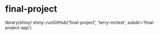 # final-project

library(shiny)
shiny::runGitHub('final-project', 'terry-mctest', subdir='final-project-app')
